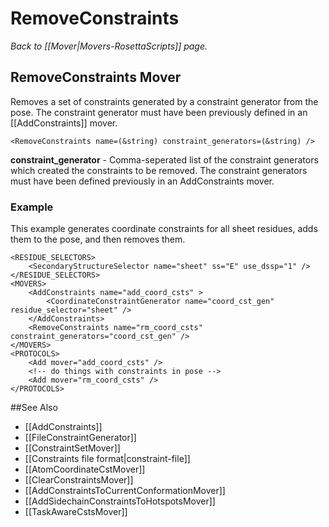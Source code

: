 # RemoveConstraints
*Back to [[Mover|Movers-RosettaScripts]] page.*
## RemoveConstraints Mover

Removes a set of constraints generated by a constraint generator from the pose.  The constraint generator must have been previously defined in an [[AddConstraints]] mover.


```
<RemoveConstraints name=(&string) constraint_generators=(&string) />
```

**constraint_generator** - Comma-seperated list of the constraint generators which created the constraints to be removed. The constraint generators must have been defined previously in an AddConstraints mover.

### Example
This example generates coordinate constraints for all sheet residues, adds them to the pose, and then removes them.

```
<RESIDUE_SELECTORS>
    <SecondaryStructureSelector name="sheet" ss="E" use_dssp="1" />
</RESIDUE_SELECTORS>
<MOVERS>
    <AddConstraints name="add_coord_csts" >
        <CoordinateConstraintGenerator name="coord_cst_gen" residue_selector="sheet" />
    </AddConstraints>
    <RemoveConstraints name="rm_coord_csts" constraint_generators="coord_cst_gen" />
</MOVERS>
<PROTOCOLS>
    <Add mover="add_coord_csts" />
    <!-- do things with constraints in pose -->
    <Add mover="rm_coord_csts" />
</PROTOCOLS>

```

##See Also

* [[AddConstraints]]
* [[FileConstraintGenerator]]
* [[ConstraintSetMover]]
* [[Constraints file format|constraint-file]]
* [[AtomCoordinateCstMover]]
* [[ClearConstraintsMover]]
* [[AddConstraintsToCurrentConformationMover]]
* [[AddSidechainConstraintsToHotspotsMover]]
* [[TaskAwareCstsMover]]

